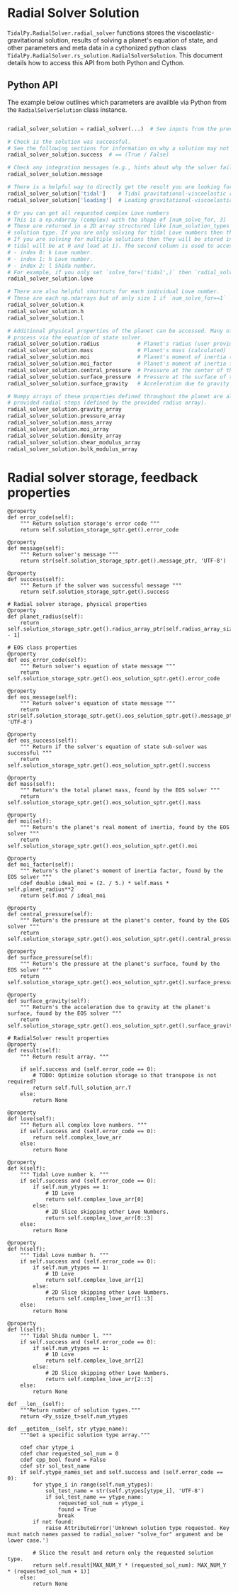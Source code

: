 # Radial Solver Solution
`TidalPy.RadialSolver.radial_solver` functions stores the viscoelastic-gravitational solution, results of solving a 
planet's equation of state, and other parameters and meta data in a cythonized python class `TidalPy.RadialSolver.rs_solution.RadialSolverSolution`. This document details how to access this API from both Python and Cython.

## Python API
The example below outlines which parameters are availble via Python from the `RadialSolverSolution` class instance.

```python

radial_solver_solution = radial_solver(...)  # See inputs from the previous section

# Check is the solution was successful.
# See the following sections for information on why a solution may not be successful.
radial_solver_solution.success  # == (True / False)

# Check any integration messages (e.g., hints about why the solver failed)
radial_solver_solution.message

# There is a helpful way to directly get the result you are looking for if you solved for multiple Love types.
radial_solver_solution['tidal']    # Tidal gravitational-viscoelastic results
radial_solver_solution['loading']  # Loading gravitational-viscoelastic results

# Or you can get all requested complex Love numbers
# This is a np.ndarray (complex) with the shape of [num_solve_for, 3]
# These are returned in a 2D array structured like [num_solution_types : love_number] where the first column is the
# solution type. If you are only solving for tidal Love numbers then there will only be one solution in the "0" location.
# If you are solving for multiple solutions then they will be stored in order (e.g., if you solve for tidal and load then
# tidal will be at 0 and load at 1). The second column is used to access the three Love numbers:
# - index 0: k Love number.
# - index 1: h Love number.
# - index 2: l Shida number.
# For example, if you only set `solve_for=('tidal',)` then `radial_solver_solution.love[0, 1]` == tidal k.
radial_solver_solution.love

# There are also helpful shortcuts for each individual Love number.
# These are each np.ndarrays but of only size 1 if `num_solve_for==1`
radial_solver_solution.k
radial_solver_solution.h
radial_solver_solution.l

# Additional physical properties of the planet can be accessed. Many of these are solved for during the radial_solver
# process via the equation of state solver. 
radial_solver_solution.radius            # Planet's radius (user provided)
radial_solver_solution.mass              # Planet's mass (calculated)
radial_solver_solution.moi               # Planet's moment of inertia (calculated)
radial_solver_solution.moi_factor        # Planet's moment of inertia factor (calculated as moi / ideal sphere moi)
radial_solver_solution.central_pressure  # Pressure at the center of the planet (calculated)
radial_solver_solution.surface_pressure  # Pressure at the surface of the planet (calculated)
radial_solver_solution.surface_gravity   # Acceleration due to gravity at the surface (calculated)

# Numpy arrays of these properties defined throughout the planet are also available. These are interpolated at the user
# provided radial steps (defined by the provided radius array).
radial_solver_solution.gravity_array
radial_solver_solution.pressure_array
radial_solver_solution.mass_array
radial_solver_solution.moi_array
radial_solver_solution.density_array
radial_solver_solution.shear_modulus_array
radial_solver_solution.bulk_modulus_array

```
 # Radial solver storage, feedback properties
    @property
    def error_code(self):
        """ Return solution storage's error code """
        return self.solution_storage_sptr.get().error_code

    @property
    def message(self):
        """ Return solver's message """
        return str(self.solution_storage_sptr.get().message_ptr, 'UTF-8')
    
    @property
    def success(self):
        """ Return if the solver was successful message """
        return self.solution_storage_sptr.get().success

    # Radial solver storage, physical properties
    @property
    def planet_radius(self):
        return self.solution_storage_sptr.get().radius_array_ptr[self.radius_array_size - 1]

    # EOS class properties
    @property
    def eos_error_code(self):
        """ Return solver's equation of state message """
        return self.solution_storage_sptr.get().eos_solution_sptr.get().error_code

    @property
    def eos_message(self):
        """ Return solver's equation of state message """
        return str(self.solution_storage_sptr.get().eos_solution_sptr.get().message_ptr, 'UTF-8')
    
    @property
    def eos_success(self):
        """ Return if the solver's equation of state sub-solver was successful """
        return self.solution_storage_sptr.get().eos_solution_sptr.get().success

    @property
    def mass(self):
        """ Return's the total planet mass, found by the EOS solver """
        return self.solution_storage_sptr.get().eos_solution_sptr.get().mass
    
    @property
    def moi(self):
        """ Return's the planet's real moment of inertia, found by the EOS solver """
        return self.solution_storage_sptr.get().eos_solution_sptr.get().moi
    
    @property
    def moi_factor(self):
        """ Return's the planet's moment of inertia factor, found by the EOS solver """
        cdef double ideal_moi = (2. / 5.) * self.mass * self.planet_radius**2
        return self.moi / ideal_moi
    
    @property
    def central_pressure(self):
        """ Return's the pressure at the planet's center, found by the EOS solver """
        return self.solution_storage_sptr.get().eos_solution_sptr.get().central_pressure
    
    @property
    def surface_pressure(self):
        """ Return's the pressure at the planet's surface, found by the EOS solver """
        return self.solution_storage_sptr.get().eos_solution_sptr.get().surface_pressure
    
    @property
    def surface_gravity(self):
        """ Return's the acceleration due to gravity at the planet's surface, found by the EOS solver """
        return self.solution_storage_sptr.get().eos_solution_sptr.get().surface_gravity

    # RadialSolver result properties
    @property
    def result(self):
        """ Return result array. """

        if self.success and (self.error_code == 0):
            # TODO: Optimize solution storage so that transpose is not required?
            return self.full_solution_arr.T
        else:
            return None

    @property
    def love(self):
        """ Return all complex love numbers. """
        if self.success and (self.error_code == 0):
            return self.complex_love_arr
        else:
            return None

    @property
    def k(self):
        """ Tidal Love number k. """
        if self.success and (self.error_code == 0):
            if self.num_ytypes == 1:
                # 1D Love
                return self.complex_love_arr[0]
            else:
                # 2D Slice skipping other Love Numbers.
                return self.complex_love_arr[0::3]
        else:
            return None

    @property
    def h(self):
        """ Tidal Love number h. """
        if self.success and (self.error_code == 0):
            if self.num_ytypes == 1:
                # 1D Love
                return self.complex_love_arr[1]
            else:
                # 2D Slice skipping other Love Numbers.
                return self.complex_love_arr[1::3]
        else:
            return None
    
    @property
    def l(self):
        """ Tidal Shida number l. """
        if self.success and (self.error_code == 0):
            if self.num_ytypes == 1:
                # 1D Love
                return self.complex_love_arr[2]
            else:
                # 2D Slice skipping other Love Numbers.
                return self.complex_love_arr[2::3]
        else:
            return None

    def __len__(self):
        """Return number of solution types."""
        return <Py_ssize_t>self.num_ytypes
    
    def __getitem__(self, str ytype_name):
        """Get a specific solution type array."""
        
        cdef char ytype_i
        cdef char requested_sol_num = 0
        cdef cpp_bool found = False
        cdef str sol_test_name
        if self.ytype_names_set and self.success and (self.error_code == 0):
            for ytype_i in range(self.num_ytypes):
                sol_test_name = str(self.ytypes[ytype_i], 'UTF-8')
                if sol_test_name == ytype_name:
                    requested_sol_num = ytype_i
                    found = True
                    break
            if not found:
                raise AttributeError('Unknown solution type requested. Key must match names passed to radial_solver "solve_for" argument and be lower case.')
            
            # Slice the result and return only the requested solution type.
            return self.result[MAX_NUM_Y * (requested_sol_num): MAX_NUM_Y * (requested_sol_num + 1)]
        else:
            return None